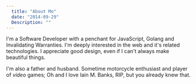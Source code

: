 ```yaml
---
  title: "About Me"
  date: "2014-09-29"
  Description: ""
---
```

I'm a Software Developer with a penchant for JavaScript, Golang and
Invalidating Warranties. I'm deeply interested in the web and it's
related technologies. I appreciate good design, even if I can't always
make beautiful things.

I'm also a father and husband. Sometime motorcycle enthusiast and player
of *video* games; Oh and I love Iain M. Banks, RIP, but you already
knew that.
